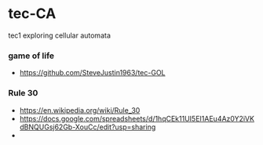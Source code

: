 # tec-CA
tec1 exploring cellular automata

### game of life
- https://github.com/SteveJustin1963/tec-GOL

### Rule 30
- https://en.wikipedia.org/wiki/Rule_30
- https://docs.google.com/spreadsheets/d/1hqCEk11UI5EI1AEu4Az0Y2iVKdBNQUGsj62Gb-XouCc/edit?usp=sharing
- 

